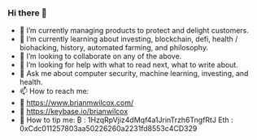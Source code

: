 ### Hi there 👋

- 🔭 I’m currently managing products to protect and delight customers. 
- 🌱 I’m currently learning about investing, blockchain, defi, health / biohacking, history, automated farming, and philosophy. 
- 👯 I’m looking to collaborate on any of the above. 
- 🤔 I’m looking for help with what to read next, what to write about. 
- 💬 Ask me about computer security, machine learning, investing, and health. 
- 📫 How to reach me: 
- 🔗 https://www.brianmwilcox.com/
- 🔗 https://keybase.io/brianwilcox
- 🎁 How to tip me: 
₿ : 1HzqRpVjiz4dMqf4a1JrinTrzh6TngfRtJ
Eth : 0xCdc011257803aa50226260a2231fd8553c4CD329
